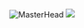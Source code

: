 ![MasterHead](https://encrypted-tbn0.gstatic.com/images?q=tbn:ANd9GcRYC7yZiokhaReC1puG6H1oLzTqQCXEA0pdZJxfwjfsIQ&s) 
![](https://komarev.com/ghpvc/?username=dlyzaren&color=yellow)

